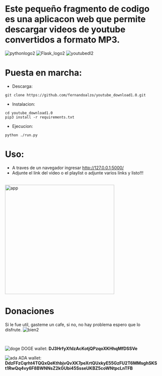 # Este pequeño fragmento de codigo es una aplicacon web que permite descargar videos de youtube convertidos a formato MP3. <br>

![pythonlogo2](https://user-images.githubusercontent.com/34621303/115253118-ae7e3000-a0f1-11eb-965f-ca55950c5237.png)
![Flask_logo2](https://user-images.githubusercontent.com/34621303/115253554-1c2a5c00-a0f2-11eb-9e9c-b2838a1cc14a.png)
![youtubedl2](https://user-images.githubusercontent.com/34621303/115253901-762b2180-a0f2-11eb-89a8-aa2c58dc786d.png)


# Puesta en marcha:
* Descarga:
```
git clone https://github.com/fernandoalzo/youtube_download1.0.git
```
* Instalacion:
```
cd youtube_download1.0
pip3 install -r requirements.txt
```

* Ejecucion:
```
python ./run.py
```

# Uso:
- A traves de un navegador ingresar http://127.0.0.1:5000/ <br>
- Adjunte el link del video o el playlist o adjunte varios links y listo!!! <br> <br>
<img width="361" alt="app" src="https://user-images.githubusercontent.com/34621303/115258870-fd7a9400-a0f6-11eb-9981-f6daefd6ff55.png">


# Donaciones

Si le fue util, gasteme un cafe, si no, no hay problema espero que lo disfrute.   ![bien2](https://user-images.githubusercontent.com/34621303/115312951-f9bb3180-a137-11eb-9f9f-cc3c0aa03ae9.png)

 <br>

![doge](https://user-images.githubusercontent.com/34621303/115251719-6a3e6000-a0f0-11eb-8411-cadb4d15f099.png)  DOGE wallet: **DJ3HrfyXfdzAcKotjQPzqoXKHhqMfDSSVe**

![ada](https://user-images.githubusercontent.com/34621303/115251146-dec4cf00-a0ef-11eb-8520-8443c8c55b53.png) ADA wallet:       **DdzFFzCqrht4TQQxQeKthbjvQvXK7peXrtQUxkyE55GzFU2T6MMsghSKSt1RwQq4vy6F8BWNNsZ2kGUbi45SsseUKBZ5coWNtpcLnTFB**
